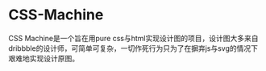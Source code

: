 CSS-Machine
===========

CSS Machine是一个旨在用pure css与html实现设计图的项目，设计图大多来自dribbble的设计师，可简单可复杂，一切作死行为只为了在摒弃js与svg的情况下艰难地实现设计原图。
